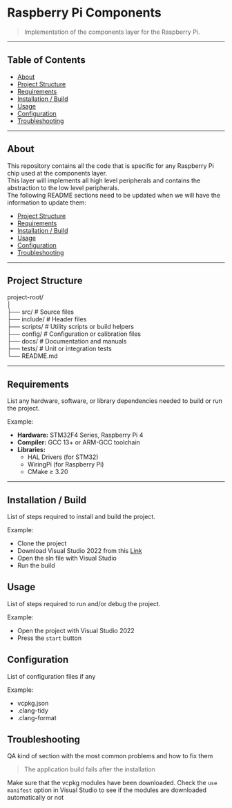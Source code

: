 # Raspberry Pi Components

> Implementation of the components layer for the Raspberry Pi.

---

## Table of Contents
- [About](#about)
- [Project Structure](#project-structure)
- [Requirements](#requirements)
- [Installation / Build](#installation--build)
- [Usage](#usage)
- [Configuration](#configuration)
- [Troubleshooting](#troubleshooting)

---

## About

This repository contains all the code that is specific for any Raspberry Pi chip used at the components layer.  
This layer will implements all high level peripherals and contains the abstraction to the low level peripherals.  
The following README sections need to be updated when we will have the information to update them:
- [Project Structure](#project-structure)
- [Requirements](#requirements)
- [Installation / Build](#installation--build)
- [Usage](#usage)
- [Configuration](#configuration)
- [Troubleshooting](#troubleshooting)

---
## Project Structure
project-root/  
│  
├── src/ # Source files  
├── include/ # Header files  
├── scripts/ # Utility scripts or build helpers  
├── config/ # Configuration or calibration files  
├── docs/ # Documentation and manuals  
├── tests/ # Unit or integration tests  
└── README.md  

---

## Requirements

List any hardware, software, or library dependencies needed to build or run the project.

Example:

- **Hardware:** STM32F4 Series, Raspberry Pi 4  
- **Compiler:** GCC 13+ or ARM-GCC toolchain  
- **Libraries:**  
  - HAL Drivers (for STM32)  
  - WiringPi (for Raspberry Pi)  
  - CMake ≥ 3.20  

---

## Installation / Build

List of steps required to install and build the project.

Example:

- Clone the project
- Download Visual Studio 2022 from this [Link](#www.duckduckgo.com)
- Open the sln file with Visual Studio
- Run the build

## Usage

List of steps required to run and/or debug the project.

Example:
- Open the project with Visual Studio 2022
- Press the `start` button

## Configuration

List of configuration files if any

Example:
- vcpkg.json
- .clang-tidy
- .clang-format

## Troubleshooting

QA kind of section with the most common problems and how to fix them

> The application build fails after the installation

Make sure that the vcpkg modules have been downloaded. Check the `use manifest` option in Visual Studio to see if the modules are downloaded automatically or not
